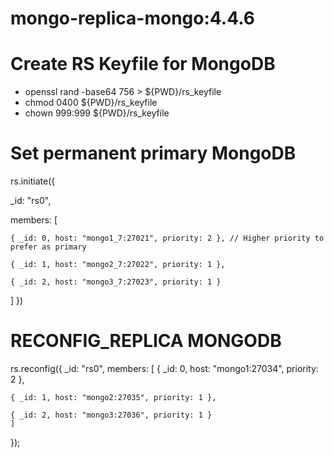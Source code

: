 # mongo-replica-mongo:4.4.6

# Create RS Keyfile for MongoDB
  - openssl rand -base64 756 > ${PWD}/rs_keyfile
  - chmod 0400 ${PWD}/rs_keyfile
  - chown 999:999 ${PWD}/rs_keyfile

# Set permanent primary MongoDB
rs.initiate({

  _id: "rs0",
  
  members: [
  
    { _id: 0, host: "mongo1_7:27021", priority: 2 }, // Higher priority to prefer as primary
    
    { _id: 1, host: "mongo2_7:27022", priority: 1 },
    
    { _id: 2, host: "mongo3_7:27023", priority: 1 }
    
  ]
})


# RECONFIG_REPLICA MONGODB

  rs.reconfig({
    _id: "rs0",
    members: [
    { _id: 0, host: "mongo1:27034", priority: 2 },
    
    { _id: 1, host: "mongo2:27035", priority: 1 },
    
    { _id: 2, host: "mongo3:27036", priority: 1 }
    ]
  });
